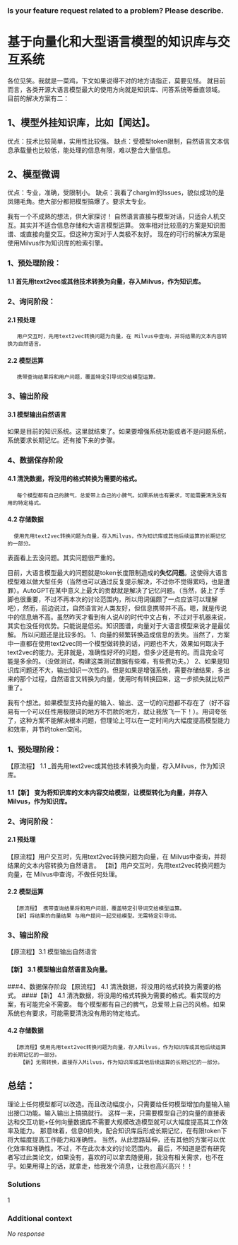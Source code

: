 ### Is your feature request related to a problem? Please describe.

# 基于向量化和大型语言模型的知识库与交互系统

各位见笑。我就是一菜鸡，下文如果说得不对的地方请指正，莫要见怪。
就目前而言，各类开源大语言模型最大的使用方向就是知识库、问答系统等垂直领域。
目前的解决方案有二：

## 1、模型外挂知识库，比如【闻达】。
优点：技术比较简单，实用性比较强。
缺点：受模型token限制，自然语言文本信息承载量也比较低，能处理的信息有限，难以整合大量信息。
## 2、模型微调
优点：专业，准确，受限制小。
缺点：我看了charglm的lssues，貌似成功的是凤翎毛角。绝大部分都把模型搞爆了。要求太专业。

我有一个不成熟的想法，供大家探讨！
自然语言直接与模型对话，只适合人机交互。其实并不适合信息存储和大语言模型运算。
效率相对比较高的方案是知识图谱、或直接向量交互。但这种方案对于人类极不友好。
现在的可行的解决方案是使用Milvus作为知识库的检索引擎。
### 1、预处理阶段：
#### 1.1 首先用text2vec或其他技术转换为向量，存入Milvus，作为知识库。
### 2、询问阶段：
#### 2.1 预处理
       用户交互时，先用text2vec转换问题为向量，在 Milvus中查询，并将结果的文本内容转换为自然语言。
#### 2.2 模型运算
       携带查询结果将和用户问题，覆盖特定引导词交给模型运算。
### 3、输出阶段
#### 3.1 模型输出自然语言

如果是目前的知识系统。这里就结束了。如果要增强系统功能或者不是问题系统，系统要求长期记忆。还有接下来的步骤。

### 4、数据保存阶段
#### 4.1 清洗数据，将没用的格式转换为需要的格式。
       每个模型都有自己的脾气，总爱带上自己的小脾气。如果系统也有要求，可能需要清洗没有用的特定格式。
#### 4.2  存储数据
      使用先用text2vec转换问题为向量，存入Milvus，作为知识库或其他后续运算的长期记忆的一部分。

表面看上去没问题。其实问题很严重的。

目前，大语言模型最大的问题就是token长度限制造成的**失忆问题**。这使得大语言模型难以做大型任务（当然也可以通过反复提示解决，不过你不觉得累吗，也是遭罪）。AutoGPT在某中意义上最大的贡献就是解决了记忆问题。（当然，装上了手脚也很重要，不过不再本次的讨论范围内，所以用词偏颇了一点应该可以理解吧），然而，前边说过，自然语言对人类友好，但信息携带并不高。嗯，就是传说中的信息熵不高。虽然昨天才看到有人说AI的时代中文占有，不过对于机器来说，其实也没任何优势。只能说是低劣。知识图谱，向量对于大语言模型来说才是最优解。
所以问题还是比较多的。
1、向量的频繁转换造成信息的丢失。当然了，方案中一直都在使用text2vec同一个模型做转换的话，问题也不大，效果如何取决于text2vec的能力。无非就是，准确性好坏的问题，但多少还是有的。而且完全可能是多余的。（没做测试，构建这类测试数据有些难，有些费功夫。）
2、如果是知识库问题还不大，输出知识一次性的。但是如果是增强系统，需要存储结果，多出来的那个过程，自然语言又转换为向量，使用时有转换回来，这一步损失就比较严重了。

 我有个想法。如果模型支持向量的输入、输出、这一切的问题都不存在了（好不容易有一个可以任性用极限词的地方不罚款的地方，就让我放飞一下！）。用词夸张了，这种方案不能解决根本问题，但理论上可以在一定时间内大幅度提高模型能力和效率，并节约token空间。

### 1、预处理阶段：
【原流程】 1.1 _首先用text2vec或其他技术转换为向量，存入Milvus，作为知识库。
#### 1.1【新】 变为将知识库的文本内容交给模型，让模型转化为向量，并存入Milvus，作为知识库。
### 2、询问阶段：
#### 2.1 预处理
【原流程】用户交互时，先用text2vec转换问题为向量，在 Milvus中查询，并将结果的文本内容转换为自然语言。
       【新】用户交互时，先用text2vec转换问题为向量，在 Milvus中查询，不做任何处理。
#### 2.2 模型运算
      【原流程】 携带查询结果将和用户问题，覆盖特定引导词交给模型运算。
      【新】将结果的向量结果 与用户提问一起交给模型。无需特定引导词。
### 3、输出阶段
【原流程】3.1 模型输出自然语言
#### 【新】 3.1 模型输出自然语言及向量。

###4、数据保存阶段
【原流程】 4.1 清洗数据，将没用的格式转换为需要的格式。
####【新】 4.1 清洗数据，将没用的格式转换为需要的格式。看实现的方案，有可能完全不需要。
       每个模型都有自己的脾气，总爱带上自己的风格。如果系统也有要求，可能需要清洗没有用的特定格式。
#### 4.2  存储数据
      【原流程】使用先用text2vec转换问题为向量，存入Milvus，作为知识库或其他后续运算的长期记忆的一部分。
        【新】无需转换，直接存入Milvus，作为知识库或其他后续运算的长期记忆的一部分。

## 总结：
理论上任何模型都可以改造。而且改动幅度小，只需要给任何模型增加向量输入输出接口功能。输入输出上搞搞就行。
这样一来，只需要模型自己的向量的直接表达和交互功能+任何向量数据库不需要大规模改造模型就可以大幅度提高其工作效率及能力。
那意味着，信息0损失，配合知识库后形成长期记忆，在有限token下将大幅度提高工作能力和准确性。
当然，从此思路延伸，还有其他的方案可以优化效率和准确性。不过，不在此次本文的讨论范围内。
最后，不知道是否有研究者写过此类论文，如果没有，喜欢的可以拿去随便用，我没有相关需求，也不在乎。如果用得上的话，就拿走，给我发个消息，让我也高兴高兴！！

### Solutions

1

### Additional context

_No response_
